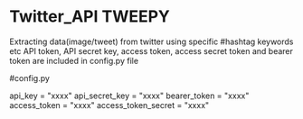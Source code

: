 # Twitter_API  TWEEPY
Extracting data(image/tweet) from twitter using specific #hashtag keywords etc 
API token, API secret key, access token, access secret token and bearer token are included in config.py file


#config.py

api_key = "xxxx"
api_secret_key = "xxxx"
bearer_token = "xxxx"
access_token = "xxxx"
access_token_secret = "xxxx"

